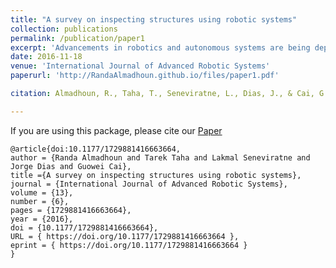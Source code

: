 ```yaml
---
title: "A survey on inspecting structures using robotic systems"
collection: publications
permalink: /publication/paper1
excerpt: 'Advancements in robotics and autonomous systems are being deployed nowadays in many application domains such as search and rescue, industrial automation, domestic services and healthcare. These systems are developed to tackle tasks in some of the most challenging, labour intensive and dangerous environments. Inspecting structures (e.g. bridges, buildings, ships, wind turbines and aircrafts) is considered a hard task for humans to perform and of critical importance since missing any details could affect the structure’s performance and integrity. Additionally, structure inspection is time and resource intensive and should be performed as efficiently and accurately as possible. Inspecting various structures has been reported in the literature using different robotic platforms to: inspect difficult to reach areas and detect various types of faults and anomalies. '
date: 2016-11-18
venue: 'International Journal of Advanced Robotic Systems'
paperurl: 'http://RandaAlmadhoun.github.io/files/paper1.pdf'

citation: Almadhoun, R., Taha, T., Seneviratne, L., Dias, J., & Cai, G. (2016). A survey on inspecting structures using robotic systems. <i>International Journal of Advanced Robotic Systems</i>. https://doi.org/10.1177/1729881416663664  

---
```

 If you are using this package, please cite our
[Paper](http://RandaAlmadhoun.github.io/files/paper1.pdf)

```
@article{doi:10.1177/1729881416663664,
author = {Randa Almadhoun and Tarek Taha and Lakmal Seneviratne and Jorge Dias and Guowei Cai},
title ={A survey on inspecting structures using robotic systems},
journal = {International Journal of Advanced Robotic Systems},
volume = {13},
number = {6},
pages = {1729881416663664},
year = {2016},
doi = {10.1177/1729881416663664},
URL = { https://doi.org/10.1177/1729881416663664 },
eprint = { https://doi.org/10.1177/1729881416663664 }
}
```